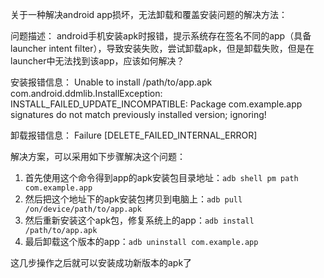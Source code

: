 关于一种解决android app损坏，无法卸载和覆盖安装问题的解决方法：

问题描述：
android手机安装apk时报错，提示系统存在签名不同的app（具备launcher intent filter），导致安装失败，尝试卸载apk，但是卸载失败，但是在launcher中无法找到该app，应该如何解决？

安装报错信息：
Unable to install /path/to/app.apk
com.android.ddmlib.InstallException: INSTALL_FAILED_UPDATE_INCOMPATIBLE: Package com.example.app signatures do not match previously installed version; ignoring!

卸载报错信息：
Failure [DELETE_FAILED_INTERNAL_ERROR]

解决方案，可以采用如下步骤解决这个问题：
1. 首先使用这个命令得到app的apk安装包目录地址：`adb shell pm path com.example.app`
2. 然后把这个地址下的apk安装包拷贝到电脑上：`adb pull /on/device/path/to/app.apk`
3. 然后重新安装这个apk包，修复系统上的app：`adb install /path/to/app.apk`
4. 最后卸载这个版本的app：`adb uninstall com.example.app`

这几步操作之后就可以安装成功新版本的apk了
